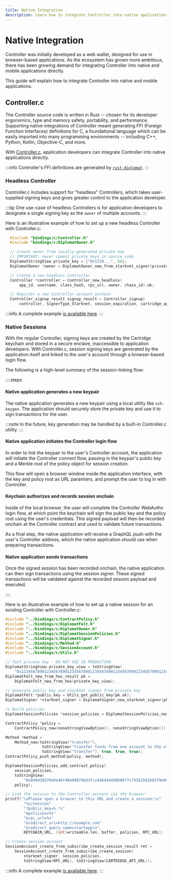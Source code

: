 ```yaml
---
title: Native Integration
description: Learn how to integrate Controller into native applications.
---
```


# Native Integration

Controller was initially developed as a web wallet, designed for use in browser-based applications.
As the ecosystem has grown more ambitious, there has been growing demand for integrating Controller into native and mobile applications directly.

This guide will explain how to integrate Controller into native and mobile applications.

## Controller.c

The Controller source code is written in Rust -- chosen for its developer ergonomics, type and memory safety, portability, and performance.
Supporting native integrations of Controller meant generating FFI (Foreign Function Interfaces) definitions for C, a foundational language which can be easily imported into many programming environments -- including C++, Python, Kotlin, Objective-C, and more.

With [Controller.c](https://github.com/cartridge-gg/controller.c), application developers can integrate Controller into native applications directly.

:::info
Controller's FFI definitions are generated by [`rust-diplomat`](https://github.com/rust-diplomat/diplomat).
:::

### Headless Controller

Controller.c includes support for "headless" Controllers, which takes user-supplied signing keys and gives greater control to the application developer.

:::tip
One use-case of headless Controllers is for application developers to designate a single signing key as the `owner` of multiple accounts.
:::

Here is an illustrative example of how to set up a new headless Controller with Controller.c:

```c
  #include "bindings/c/Controller.h"
  #include "bindings/c/DiplomatOwner.h"

  // Create owner from locally-generated private key
  // IMPORTANT: never commit private keys in source code
  DiplomatStringView private_key = {"0x1234...", 66};
  DiplomatOwner *owner = DiplomatOwner_new_from_starknet_signer(private_key).ok;

  // Create a new headless Controller
  Controller *controller = Controller_new_headless(
      app_id, username, class_hash, rpc_url, owner, chain_id).ok;

  // Register a new Controller account onchain
  Controller_signup_result signup_result = Controller_signup(
      controller, SignerType_Starknet, session_expiration, cartridge_api_url);
```

:::info
A complete example [is available here](https://github.com/cartridge-gg/controller.c/blob/main/examples/test_controller.c).
:::


### Native Sessions

With the regular Controller, signing keys are created by the Cartridge keychain and stored in a secure enclave, inaccessible to application developers.
With Controller.c, session signing keys are generated by the application itself and linked to the user's account through a browser-based login flow.

The following is a high-level summary of the session-linking flow:

::::steps

#### Native application generates a new keypair

The native application generates a new keypair using a local utility like `ssh-keygen`.
The application should securely store the private key and use it to sign transactions for the user.

:::note
In the future, key generation may be handled by a built-in Controller.c utility.
:::

#### Native application initiates the Controller login flow

In order to link the keypair to the user's Controller account, the application will initiate the Controller connect flow, passing in the keypair's public key and a Merkle root of the policy object for session creation.

This flow will open a browser window inside the application interface, with the key and policy root as URL paramters, and prompt the user to log in with Controller.

#### Keychain authorizes and records session onchain

Inside of the local browser, the user will complete the Controller WebAuthn login flow, at which point the keychain will sign the public key and the policy root using the user's credentials.
This signed payload will then be recorded onchain at the Controller contract and used to validate future transactions.

As a final step, the native application will receive a GraphQL push with the user's Controller address, which the native application should use when preparing transactions.

#### Native application sends transactions

Once the signed session has been recorded onchain, the native application can then sign transactions using the session signer.
These signed transactions will be validated against the recorded session payload and executed.

::::

Here is an illustrative example of how to set up a native session for an existing Controller with Controller.c:

```c
#include "../bindings/c/ContractPolicy.h"
#include "../bindings/c/DiplomatFelt.h"
#include "../bindings/c/DiplomatOwner.h"
#include "../bindings/c/DiplomatSessionPolicies.h"
#include "../bindings/c/DiplomatSigner.h"
#include "../bindings/c/Method.h"
#include "../bindings/c/SessionAccount.h"
#include "../bindings/c/Utils.h"

// Test private key - DO NOT USE IN PRODUCTION
DiplomatStringView private_key_view = toStringView(
    "0x1234567890123456789012345678901234567890123456789012345678901234");
DiplomatFelt_new_from_hex_result pk =
    DiplomatFelt_new_from_hex(private_key_view);

// Generate public key and starknet signer from private key
DiplomatFelt *public_key = Utils_get_public_key(pk.ok);
DiplomatSigner *starknet_signer = DiplomatSigner_new_starknet_signer(pk.ok);

// Build policies
DiplomatSessionPolicies *session_policies = DiplomatSessionPolicies_new();

ContractPolicy *policy =
    ContractPolicy_new(noneStringViewOption(), noneStringViewOption());

Method *method =
    Method_new(toStringView("transfer"),
                toStringView("transfer funds from one account to the other"),
                toStringView("transfer"), true, true, true);
ContractPolicy_push_method(policy, method);

DiplomatSessionPolicies_add_contract_policy(
    session_policies,
    toStringView(
        "0x049d36570d4e46f48e99674bd3fcc84644ddd6b96f7c741b1562b82f9e004dc7"),
    policy);

// Link the session to the Controller account via the browser
printf("\nPlease open a browser to this URL and create a session:\n"
        "%s/session"
        "?public_key=%.*s"
        "&policies=%s"
        "&rpc_url=%s"
        "&redirect_uri=http://example.com"
        "&redirect_query_name=startapp\n",
        KEYCHAIN_URL, (int)writeable.len, buffer, policies, RPC_URL);

// Create session account
SessionAccount_create_from_subscribe_create_session_result ret =
    SessionAccount_create_from_subscribe_create_session(
        starknet_signer, session_policies,
        toStringView(RPC_URL), toStringView(CARTRIDGE_API_URL));
```

:::info
A complete example [is available here](https://github.com/cartridge-gg/controller.c/blob/main/examples/test_session_account.c).
:::
